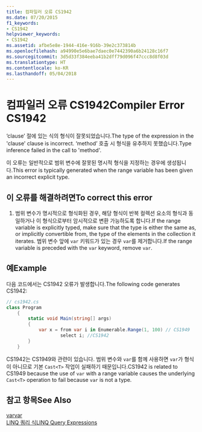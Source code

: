 ```yaml
---
title: 컴파일러 오류 CS1942
ms.date: 07/20/2015
f1_keywords:
- CS1942
helpviewer_keywords:
- CS1942
ms.assetid: afbe5e8e-1944-416e-916b-39e2c373814b
ms.openlocfilehash: a94990e5e6bae7daec0e7442390a6b24128c16f7
ms.sourcegitcommit: 3d5d33f384eeba41b2dff79d096f47ccc8d8f03d
ms.translationtype: HT
ms.contentlocale: ko-KR
ms.lasthandoff: 05/04/2018
---
```

# <a name="compiler-error-cs1942"></a><span data-ttu-id="ce5aa-102">컴파일러 오류 CS1942</span><span class="sxs-lookup"><span data-stu-id="ce5aa-102">Compiler Error CS1942</span></span>
<span data-ttu-id="ce5aa-103">‘clause’ 절에 있는 식의 형식이 잘못되었습니다.</span><span class="sxs-lookup"><span data-stu-id="ce5aa-103">The type of the expression in the 'clause' clause is incorrect.</span></span> <span data-ttu-id="ce5aa-104">‘method’ 호출 시 형식을 유추하지 못했습니다.</span><span class="sxs-lookup"><span data-stu-id="ce5aa-104">Type inference failed in the call to 'method'.</span></span>  
  
 <span data-ttu-id="ce5aa-105">이 오류는 일반적으로 범위 변수에 잘못된 명시적 형식을 지정하는 경우에 생성됩니다.</span><span class="sxs-lookup"><span data-stu-id="ce5aa-105">This error is typically generated when the range variable has been given an incorrect explicit type.</span></span>  
  
## <a name="to-correct-this-error"></a><span data-ttu-id="ce5aa-106">이 오류를 해결하려면</span><span class="sxs-lookup"><span data-stu-id="ce5aa-106">To correct this error</span></span>  
  
1.  <span data-ttu-id="ce5aa-107">범위 변수가 명시적으로 형식화된 경우, 해당 형식이 반복 컬렉션 요소의 형식과 동일하거나 이 형식으로부터 암시적으로 변환 가능하도록 합니다.</span><span class="sxs-lookup"><span data-stu-id="ce5aa-107">If the range variable is explicitly typed, make sure that the type is either the same as, or implicitly convertible from, the type of the elements in the collection it iterates.</span></span> <span data-ttu-id="ce5aa-108">범위 변수 앞에 `var` 키워드가 있는 경우 `var`를 제거합니다.</span><span class="sxs-lookup"><span data-stu-id="ce5aa-108">If the range variable is preceded with the `var` keyword, remove `var`.</span></span>  
  
## <a name="example"></a><span data-ttu-id="ce5aa-109">예</span><span class="sxs-lookup"><span data-stu-id="ce5aa-109">Example</span></span>  
 <span data-ttu-id="ce5aa-110">다음 코드에서는 CS1942 오류가 발생합니다.</span><span class="sxs-lookup"><span data-stu-id="ce5aa-110">The following code generates CS1942:</span></span>  
  
```csharp  
// cs1942.cs  
class Program  
    {  
        static void Main(string[] args)  
        {  
            var x = from var i in Enumerable.Range(1, 100) // CS1949  
                    select i; //CS1942  
        }  
    }  
```  
  
 <span data-ttu-id="ce5aa-111">CS1942는 CS1949와 관련이 있습니다. 범위 변수와 `var`를 함께 사용하면 `var`가 형식이 아니므로 기본 `Cast<T>` 작업이 실패하기 때문입니다.</span><span class="sxs-lookup"><span data-stu-id="ce5aa-111">CS1942 is related to CS1949 because the use of `var` with a range variable causes the underlying `Cast<T>` operation to fail because `var` is not a type.</span></span>  
  
## <a name="see-also"></a><span data-ttu-id="ce5aa-112">참고 항목</span><span class="sxs-lookup"><span data-stu-id="ce5aa-112">See Also</span></span>  
 [<span data-ttu-id="ce5aa-113">var</span><span class="sxs-lookup"><span data-stu-id="ce5aa-113">var</span></span>](../../../csharp/language-reference/keywords/var.md)  
 [<span data-ttu-id="ce5aa-114">LINQ 쿼리 식</span><span class="sxs-lookup"><span data-stu-id="ce5aa-114">LINQ Query Expressions</span></span>](../../../csharp/programming-guide/linq-query-expressions/index.md)
